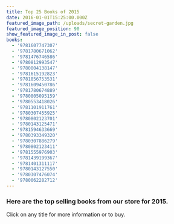 ```yaml
---
title: Top 25 Books of 2015
date: 2016-01-01T15:25:00.000Z
featured_image_path: /uploads/secret-garden.jpg
featured_image_position: 90
show_featured_image_in_post: false
books:
  - '9781607747307'
  - '9781780671062'
  - '9781476746586'
  - '9780812993547'
  - '9780804138147'
  - '9781615192823'
  - '9781856753531'
  - '9781609450786'
  - '9781780674889'
  - '9780805095159'
  - '9780553418026'
  - '9781101911761'
  - '9780307455925'
  - '9780802123701'
  - '9780143125471'
  - '9781594633669'
  - '9780393349320'
  - '9780307886279'
  - '9780802123411'
  - '9781555976903'
  - '9781439199367'
  - '9781401311117'
  - '9780143127550'
  - '9780307476074'
  - '9780062282712'
---
```


### Here are the top selling books from our store for 2015.

Click on any title for more information or to buy.